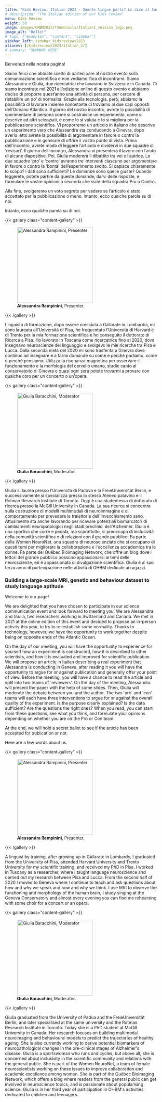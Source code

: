 ```yaml
---
title: "Kids Review: Italian 2023 - Quante lingue parli? Lo dice il tuo cervello!"
# description: "The Italian edition of our kids review"
menu: Kids Review
weight: 50
image: images/OHBM2023/thumbnails/Italian1_session_logo.png
image_alt: "Hello!"
# tags: ["examples", "content", "sidebar"]
sidebar_left: sidebar_kidsreviews2023
aliases: [/kidsreview/2023/italian_2/]
# summary: "SUMMARY HERE"
---
```


Benvenuti nella nostra pagina!  
  
Siamo felici che abbiate scelto di partecipare al nostro evento sulla comunicazione scientifica e non vediamo l’ora di incontrarvi.
Siamo Alessandra e Giulia, due ricercatrici che lavorano in Svizzera e in Canada. Ci siamo incontrate nel 2021 all’edizione online di questo evento e abbiamo deciso di proporre quest’anno una attività di persona, per cercare di ristabilire un po’ di normalità. Grazie alla tecnologia, però, abbiamo la possibilità di lavorare insieme nonostante ci troviamo ai due capi opposti dell’Oceano Atlantico.
Il giorno del nostro incontro, avrete la possibilità di sperimentare di persona come si costruisce un esperimento, come si descrive ad altri scienziati, e come lo si valuta e lo si migliora per la pubblicazione scientifica. Vi proporremo un articolo in italiano che descrive un esperimento vero che Alessandra sta conducendo a Ginevra, dopo averlo letto avrete la possibilità di argomentare in favore o contro la pubblicazione e in generale di offrire il vostro punto di vista. Prima dell’incontro, avrete modo di leggere l’articolo e dividervi in due squadre di ‘revisori’. Il giorno dell’incontro, Alessandra vi presenterà il lavoro con l’aiuto di alcune diapositive. Poi, Giulia modererà il dibattito tra voi e l’autrice. Le due squadre ‘pro’ e ‘contro’ avranno tre interventi ciascuno per argomentare in favore o contro la ‘bontà’ dell’esperimento svolto. Si capisce chiaramente lo scopo? I dati sono sufficienti? Le domande sono quelle giuste? Quando leggerete, potete partire da queste domande, darvi delle risposte, e formulare le vostre opinioni a seconda che siate della squadra Pro o Contro.  
  
Alla fine, svolgeremo un voto segreto per vedere se l’articolo è stato accettato per la pubblicazione o meno.
Intanto, ecco qualche parola su di noi.  

Intanto, ecco qualche parola su di noi.
  
{{< gallery class="content-gallery" >}}
    <figure> 
            <img style="margin: 0.1em 0.1em 0.1em 0.1em" src="/images/OHBM2023/kidsreview_2023/italian_rampinini/Rampinini.jpg" alt="Alessandra Rampinini, Presenter" width="250">
            <!-- <img style="margin: 0.1em 0.1em 0.1em 0.1em" src="/images/OHBM2023/kidsreview_2023/korean/Yoo.jpg" alt="Dr. Kwangsun Ray Yoo, Moderator" width="250"> -->
        <figcaption>
            <b>Alessandra Rampinini</b>, Presenter.
            <!-- and <b>Dr. Kwangsun Ray Yoo</b><sup>2</sup> and <b>Dr. Younghye Judy Kwon</b><sup>3</sup> as Moderators. -->
            <!-- <p><sup>1</sup> </p> -->
            <!-- <sup>2</sup>Yale University (Associate Research Scientist); <sup>3</sup>Northwestern University Feinberg School of Medicine (Post-Doctoral Fellow). -->
        </figcaption>
    </figure>
{{< /gallery >}}  
  
Linguista di formazione, dopo essere cresciuta a Gallarate in Lombardia, mi sono laureata all’Università di Pisa, ho frequentato l’Università di Harvard e di Trento per la mia formazione scientifica e ho conseguito il dottorato di Ricerca a Pisa. Ho lavorato in Toscana come ricercatrice fino al 2020, dove insegnavo neuroscienze del linguaggio e svolgevo le mie ricerche tra Pisa e Lucca. Dalla seconda metà del 2020 mi sono trasferita a Ginevra dove continuo ad insegnare e a farmi domande su come e perché parliamo, come e perché pensiamo. Utilizzo la risonanza magnetica per osservare il funzionamento e la morfologia del cervello umano, studio canto al conservatorio di Ginevra e quasi ogni sera potete trovarmi a provare con qualche coro per un concerto o un’opera.

{{< gallery class="content-gallery" >}}
    <figure> 
            <img style="margin: 0.1em 0.1em 0.1em 0.1em" src="/images/OHBM2023/kidsreview_2023/italian_rampinini/GB_headshotwider.jpg" alt="Giulia Baracchini, Moderator" width="250">
            <!-- <img style="margin: 0.1em 0.1em 0.1em 0.1em" src="/images/OHBM2023/kidsreview_2023/korean/Yoo.jpg" alt="Dr. Kwangsun Ray Yoo, Moderator" width="250"> -->
        <figcaption>
            <b>Giulia Baracchini</b>, Moderator.
            <!-- and <b>Dr. Kwangsun Ray Yoo</b><sup>2</sup> and <b>Dr. Younghye Judy Kwon</b><sup>3</sup> as Moderators. -->
            <!-- <p><sup>1</sup> </p> -->
            <!-- <sup>2</sup>Yale University (Associate Research Scientist); <sup>3</sup>Northwestern University Feinberg School of Medicine (Post-Doctoral Fellow). -->
        </figcaption>
    </figure>
{{< /gallery >}}  
  
Giulia si laurea presso l’Università di Padova e la FreieUniversität Berlin, e successivamente si specializza presso lo stesso Ateneo patavino e il Rotman Research Institute di Toronto. Oggi è una studentessa di dottorato di ricerca presso la McGill University in Canada. La sua ricerca si concentra sulla costruzione di modelli multimodali di neuroimmagine e di comportamento per prevedere le traiettorie dell'invecchiamento sano. Attualmente sta anche lavorando per ricavare potenziali biomarcatori di cambiamenti neuropatologici negli stadi preclinici dell'Alzheimer. Giulia è una sportiva che corre e pedala, ma soprattutto, si preoccupa di inclusività nella comunità scientifica e di relazioni con il grande pubblico. Fa parte della Women NeuroNet, una squadra di neuroscienziate che si occupano di questi temi per migliorare la collaborazione e l'eccellenza accademica tra le donne. Fa parte del Québec Bioimaging Network, che offre un blog dove i lettori del grande pubblico possono appassionarsi ai temi delle neuroscienze, ed è appassionata di divulgazione scientifica. Giulia è al suo terzo anno di partecipazione nelle attività di OHBM dedicate ai ragazzi.
 
### Building a large-scale MRI, genetic and behaviour dataset to study language aptitude

Welcome to our page!  
  
We are delighted that you have chosen to participate in our science communication event and look forward to meeting you.
We are Alessandra and Giulia, two researchers working in Switzerland and Canada. We met in 2021 at the online edition of this event and decided to propose an in-person activity this year, to try to re-establish some normality. Thanks to technology, however, we have the opportunity to work together despite being on opposite ends of the Atlantic Ocean.  
  
On the day of our meeting, you will have the opportunity to experience for yourself how an experiment is constructed, how it is described to other scientists, and how it is evaluated and improved for scientific publication. We will propose an article in Italian describing a real experiment that Alessandra is conducting in Geneva, after reading it you will have the opportunity to argue for or against publication and generally offer your point of view. Before the meeting, you will have a chance to read the article and split into two teams of 'reviewers'. On the day of the meeting, Alessandra will present the paper with the help of some slides. Then, Giulia will moderate the debate between you and the author. The two 'pro' and 'con' teams will each have three interventions to argue for or against the overall quality of the experiment. Is the purpose clearly explained? Is the data sufficient? Are the questions the right ones? When you read, you can start from these questions, see what you think, and formulate your opinions depending on whether you are on the Pro or Con team.  
  
At the end, we will hold a secret ballot to see if the article has been accepted for publication or not.   
  
Here are a few words about us.  

{{< gallery class="content-gallery" >}}
    <figure> 
            <img style="margin: 0.1em 0.1em 0.1em 0.1em" src="/images/OHBM2023/kidsreview_2023/italian_rampinini/Rampinini.jpg" alt="Alessandra Rampinini, Presenter" width="250">
            <!-- <img style="margin: 0.1em 0.1em 0.1em 0.1em" src="/images/OHBM2023/kidsreview_2023/korean/Yoo.jpg" alt="Dr. Kwangsun Ray Yoo, Moderator" width="250"> -->
        <figcaption>
            <b>Alessandra Rampinini</b>, Presenter.
            <!-- and <b>Dr. Kwangsun Ray Yoo</b><sup>2</sup> and <b>Dr. Younghye Judy Kwon</b><sup>3</sup> as Moderators. -->
            <!-- <p><sup>1</sup> </p> -->
            <!-- <sup>2</sup>Yale University (Associate Research Scientist); <sup>3</sup>Northwestern University Feinberg School of Medicine (Post-Doctoral Fellow). -->
        </figcaption>
    </figure>
{{< /gallery >}}  
  
A linguist by training, after growing up in Gallarate in Lombardy, I graduated from the University of Pisa, attended Harvard University and Trento University for my scientific training, and received my PhD in Pisa. I worked in Tuscany as a researcher, where I taught language neuroscience and carried out my research between Pisa and Lucca. From the second half of 2020 I moved to Geneva where I continue to teach and ask questions about how and why we speak and how and why we think. I use MRI to observe the functioning and morphology of the human brain, I study singing at the Geneva Conservatory and almost every evening you can find me rehearsing with some choir for a concert or an opera. 

{{< gallery class="content-gallery" >}}
    <figure> 
            <img style="margin: 0.1em 0.1em 0.1em 0.1em" src="/images/OHBM2023/kidsreview_2023/italian_rampinini/GB_headshotwider.jpg" alt="Giulia Baracchini, Moderator" width="250">
            <!-- <img style="margin: 0.1em 0.1em 0.1em 0.1em" src="/images/OHBM2023/kidsreview_2023/korean/Yoo.jpg" alt="Dr. Kwangsun Ray Yoo, Moderator" width="250"> -->
        <figcaption>
            <b>Giulia Baracchini</b>, Moderator.
            <!-- and <b>Dr. Kwangsun Ray Yoo</b><sup>2</sup> and <b>Dr. Younghye Judy Kwon</b><sup>3</sup> as Moderators. -->
            <!-- <p><sup>1</sup> </p> -->
            <!-- <sup>2</sup>Yale University (Associate Research Scientist); <sup>3</sup>Northwestern University Feinberg School of Medicine (Post-Doctoral Fellow). -->
        </figcaption>
    </figure>
{{< /gallery >}}  
  
Giulia graduated from the University of Padua and the FreieUniversität Berlin, and later specialised at the same university and the Rotman Research Institute in Toronto. Today she is a PhD student at McGill University in Canada. Her research focuses on building multimodal neuroimaging and behavioural models to predict the trajectories of healthy ageing. She is also currently working to derive potential biomarkers of neuropathological changes in the pre-clinical stages of Alzheimer's disease. Giulia is a sportswoman who runs and cycles, but above all, she is concerned about inclusivity in the scientific community and relations with the general public. She is part of the Women NeuroNet, a team of female neuroscientists working on these issues to improve collaboration and academic excellence among women. She is part of the Québec Bioimaging Network, which offers a blog where readers from the general public can get involved in neuroscience topics, and is passionate about popularising science. Giulia is in her third year of participation in OHBM's activities dedicated to children and teenagers.
